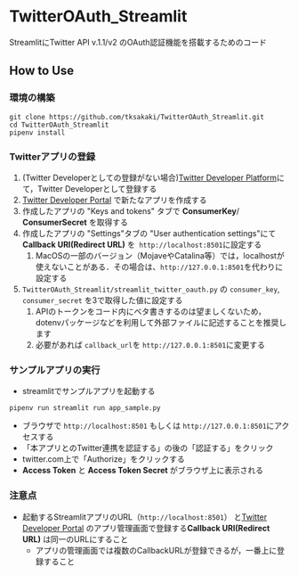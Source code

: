 # TwitterOAuth_Streamlit
StreamlitにTwitter API v.1.1/v2 のOAuth認証機能を搭載するためのコード



## How to Use

### 環境の構築

```
git clone https://github.com/tksakaki/TwitterOAuth_Streamlit.git
cd TwitterOAuth_Streamlit
pipenv install
```

### Twitterアプリの登録

1.   (Twitter Developerとしての登録がない場合)[Twitter Developer Platform](https://developer.twitter.com/ja)にて，Twitter Developerとして登録する
2.    [Twitter Developer Portal](https://developer.twitter.com/en/portal/dashboard) で新たなアプリを作成する
3.   作成したアプリの "Keys and tokens" タブで **ConsumerKey**/ **ConsumerSecret** を取得する
4.   作成したアプリの "Settings"タブの "User authentication settings"にて **Callback URI(Redirect URL)** を` http://localhost:8501`に設定する
     1.   MacOSの一部のバージョン（MojaveやCatalina等）では，localhostが使えないことがある．その場合は、`http://127.0.0.1:8501`を代わりに設定する
5.   `TwitterOAuth_Streamlit/streamlit_twitter_oauth.py` の `consumer_key`, `consumer_secret` を3で取得した値に設定する
     1.   APIのトークンをコード内にベタ書きするのは望ましくないため，dotenvパッケージなどを利用して外部ファイルに記述することを推奨します
     2.   必要があれば `callback_url`を `http://127.0.0.1:8501`に変更する

### サンプルアプリの実行

*   streamlitでサンプルアプリを起動する

```
pipenv run streamlit run app_sample.py
```

*   ブラウザで `http://localhost:8501` もしくは `http://127.0.0.1:8501`にアクセスする
*   「本アプリとのTwitter連携を認証する」の後の「認証する」をクリック
*   twitter.com上で「Authorize」をクリックする
*   **Access Token** と **Access Token Secret**  がブラウザ上に表示される

 ### 注意点

*   起動するStreamlitアプリのURL（`http://localhost:8501`） と[Twitter Developer Portal](https://developer.twitter.com/en/portal/dashboard) のアプリ管理画面で登録する**Callback URI(Redirect URL)** は同一のURLにすること
    *   アプリの管理画面では複数のCallbackURLが登録できるが，一番上に登録すること
